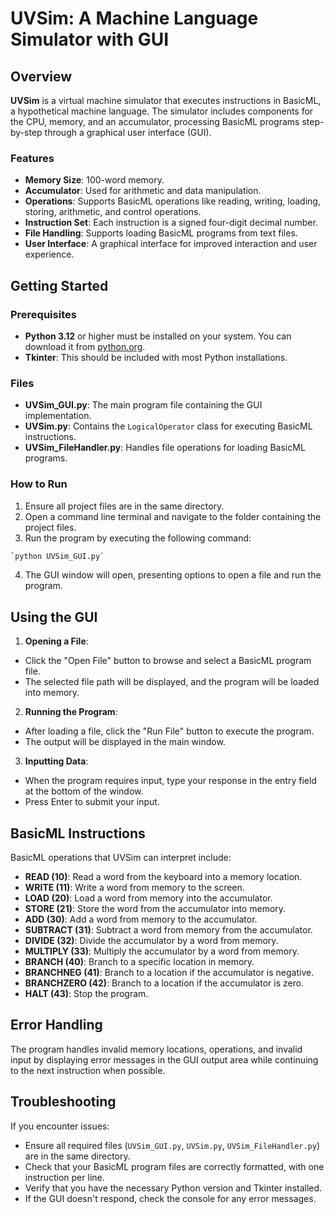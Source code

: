 # UVSim: A Machine Language Simulator with GUI

## Overview

**UVSim** is a virtual machine simulator that executes instructions in BasicML, a hypothetical machine language. The simulator includes components for the CPU, memory, and an accumulator, processing BasicML programs step-by-step through a graphical user interface (GUI).

### Features

- **Memory Size**: 100-word memory.
- **Accumulator**: Used for arithmetic and data manipulation.
- **Operations**: Supports BasicML operations like reading, writing, loading, storing, arithmetic, and control operations.
- **Instruction Set**: Each instruction is a signed four-digit decimal number.
- **File Handling**: Supports loading BasicML programs from text files.
- **User Interface**: A graphical interface for improved interaction and user experience.

## Getting Started

### Prerequisites

- **Python 3.12** or higher must be installed on your system. You can download it from [python.org](https://www.python.org/downloads/).
- **Tkinter**: This should be included with most Python installations.

### Files

- **UVSim_GUI.py**: The main program file containing the GUI implementation.
- **UVSim.py**: Contains the `LogicalOperator` class for executing BasicML instructions.
- **UVSim_FileHandler.py**: Handles file operations for loading BasicML programs.

### How to Run

1. Ensure all project files are in the same directory.
2. Open a command line terminal and navigate to the folder containing the project files.
3. Run the program by executing the following command:

```bash
`python UVSim_GUI.py`
```

4. The GUI window will open, presenting options to open a file and run the program.

## Using the GUI

1. **Opening a File**:

- Click the "Open File" button to browse and select a BasicML program file.
- The selected file path will be displayed, and the program will be loaded into memory.

2. **Running the Program**:

- After loading a file, click the "Run File" button to execute the program.
- The output will be displayed in the main window.

3. **Inputting Data**:

- When the program requires input, type your response in the entry field at the bottom of the window.
- Press Enter to submit your input.

## BasicML Instructions

BasicML operations that UVSim can interpret include:

- **READ (10)**: Read a word from the keyboard into a memory location.
- **WRITE (11)**: Write a word from memory to the screen.
- **LOAD (20)**: Load a word from memory into the accumulator.
- **STORE (21)**: Store the word from the accumulator into memory.
- **ADD (30)**: Add a word from memory to the accumulator.
- **SUBTRACT (31)**: Subtract a word from memory from the accumulator.
- **DIVIDE (32)**: Divide the accumulator by a word from memory.
- **MULTIPLY (33)**: Multiply the accumulator by a word from memory.
- **BRANCH (40)**: Branch to a specific location in memory.
- **BRANCHNEG (41)**: Branch to a location if the accumulator is negative.
- **BRANCHZERO (42)**: Branch to a location if the accumulator is zero.
- **HALT (43)**: Stop the program.

## Error Handling

The program handles invalid memory locations, operations, and invalid input by displaying error messages in the GUI output area while continuing to the next instruction when possible.

## Troubleshooting

If you encounter issues:

- Ensure all required files (`UVSim_GUI.py`, `UVSim.py`, `UVSim_FileHandler.py`) are in the same directory.
- Check that your BasicML program files are correctly formatted, with one instruction per line.
- Verify that you have the necessary Python version and Tkinter installed.
- If the GUI doesn't respond, check the console for any error messages.
